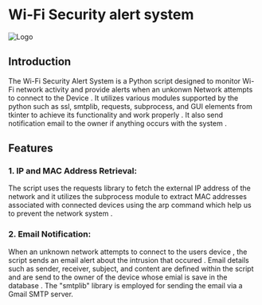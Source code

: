 # Wi-Fi Security alert system 
![Logo](https://png.pngtree.com/png-vector/20220615/ourlarge/pngtree-lost-wireless-connection-or-disconnected-cable-png-image_5085743.png)

## Introduction 
The Wi-Fi Security Alert System is a Python script designed to monitor Wi-Fi network activity and provide alerts when an unkonwn Network 
attempts to connect to the Device . It utilizes various modules supported by the python such as ssl, smtplib, requests, subprocess, and GUI 
elements from tkinter to achieve its functionality and work properly . It also send notification email to the owner if anything occurs with the system . 

## Features 

### 1. IP and MAC Address Retrieval:
The script uses the requests library to fetch the external IP address of the network and 
it utilizes the subprocess module to extract MAC addresses associated with connected devices using the arp command which help us to prevent the network system . 

### 2. Email Notification: 
When an unknown network attempts to connect to the users device , the script sends an email alert about the intrusion that occured .
Email details such as sender, receiver, subject, and content are defined within the script and are send to the owner of the device whose emial is save in the database .
The "smtplib" library is employed for sending the email via a Gmail SMTP server.

